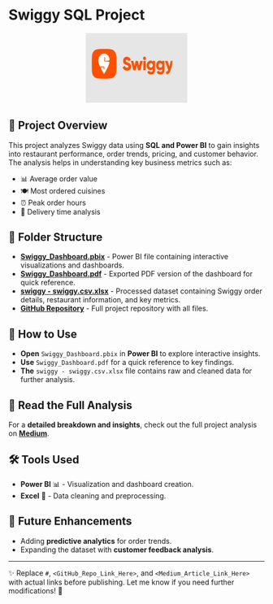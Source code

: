 # Swiggy SQL Project  

<p align="center">
  <img src="swiggy-logo.jpg" alt="Swiggy Logo" width="200">
</p>

## 📌 Project Overview  
This project analyzes Swiggy data using **SQL and Power BI** to gain insights into restaurant performance, order trends, pricing, and customer behavior. The analysis helps in understanding key business metrics such as:  
- 📊 Average order value  
- 🍽️ Most ordered cuisines  
- ⏰ Peak order hours  
- 🚚 Delivery time analysis  

## 📁 Folder Structure  
- **[Swiggy_Dashboard.pbix](https://github.com/abdulkhan96/Data-Analysis-Projects/blob/7da507ea98b36a66f0658f9c7332f9071b8afefa/Swiggy%20Data%20Exploratory%20Analysis/Swiggy_Dashboard.pbix)** - Power BI file containing interactive visualizations and dashboards.  
- **[Swiggy_Dashboard.pdf](https://github.com/abdulkhan96/Data-Analysis-Projects/blob/7da507ea98b36a66f0658f9c7332f9071b8afefa/Swiggy%20Data%20Exploratory%20Analysis/Swiggy_Dashboard.pdf)** - Exported PDF version of the dashboard for quick reference.  
- **[swiggy - swiggy.csv.xlsx](https://github.com/abdulkhan96/Data-Analysis-Projects/blob/ab886ef1f4253ccf88f380313ccf45f7d3123625/Swiggy%20Data%20Exploratory%20Analysis/swiggy%20-%20swiggy.csv.xlsx)** - Processed dataset containing Swiggy order details, restaurant information, and key metrics.   
- **[GitHub Repository](https://github.com/abdulkhan96/Data-Analysis-Projects/tree/3c649cc9c4e7da2a63b570818961667370970a87/Swiggy%20Data%20Exploratory%20Analysis)** - Full project repository with all files.  

## 🚀 How to Use  
- **Open** `Swiggy_Dashboard.pbix` in **Power BI** to explore interactive insights.  
- **Use** `Swiggy_Dashboard.pdf` for a quick reference to key findings.  
- **The** `swiggy - swiggy.csv.xlsx` file contains raw and cleaned data for further analysis.  

## 📖 Read the Full Analysis  
For a **detailed breakdown and insights**, check out the full project analysis on **[Medium](<Medium_Article_Link_Here>)**.  

## 🛠 Tools Used  
- **Power BI** 📊 - Visualization and dashboard creation.  
- **Excel** 📑 - Data cleaning and preprocessing.  

## 🔮 Future Enhancements  
- Adding **predictive analytics** for order trends.  
- Expanding the dataset with **customer feedback analysis**.  

---

✨ Replace `#`, `<GitHub_Repo_Link_Here>`, and `<Medium_Article_Link_Here>` with actual links before publishing. Let me know if you need further modifications! 🚀  
